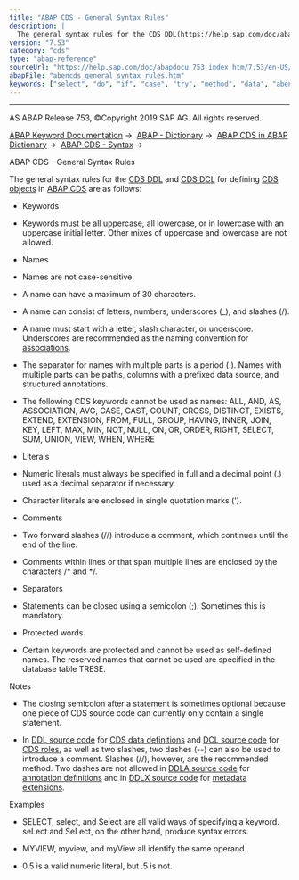 ```yaml
---
title: "ABAP CDS - General Syntax Rules"
description: |
  The general syntax rules for the CDS DDL(https://help.sap.com/doc/abapdocu_753_index_htm/7.53/en-US/abencds_ddl_glosry.htm 'Glossary Entry') and CDS DCL(https://help.sap.com/doc/abapdocu_753_index_htm/7.53/en-US/abencds_dcl_glosry.htm 'Glossary Entry') for defining CDS objects(https://help.sap
version: "7.53"
category: "cds"
type: "abap-reference"
sourceUrl: "https://help.sap.com/doc/abapdocu_753_index_htm/7.53/en-US/abencds_general_syntax_rules.htm"
abapFile: "abencds_general_syntax_rules.htm"
keywords: ["select", "do", "if", "case", "try", "method", "data", "abencds", "general", "syntax", "rules"]
---
```


* * *

AS ABAP Release 753, ©Copyright 2019 SAP AG. All rights reserved.

[ABAP Keyword Documentation](https://help.sap.com/doc/abapdocu_753_index_htm/7.53/en-US/abenabap.htm) →  [ABAP - Dictionary](https://help.sap.com/doc/abapdocu_753_index_htm/7.53/en-US/abenabap_dictionary.htm) →  [ABAP CDS in ABAP Dictionary](https://help.sap.com/doc/abapdocu_753_index_htm/7.53/en-US/abencds.htm) →  [ABAP CDS - Syntax](https://help.sap.com/doc/abapdocu_753_index_htm/7.53/en-US/abencds_syntax.htm) → 

ABAP CDS - General Syntax Rules

The general syntax rules for the [CDS DDL](https://help.sap.com/doc/abapdocu_753_index_htm/7.53/en-US/abencds_ddl_glosry.htm "Glossary Entry") and [CDS DCL](https://help.sap.com/doc/abapdocu_753_index_htm/7.53/en-US/abencds_dcl_glosry.htm "Glossary Entry") for defining [CDS objects](https://help.sap.com/doc/abapdocu_753_index_htm/7.53/en-US/abencds_object_glosry.htm "Glossary Entry") in [ABAP CDS](https://help.sap.com/doc/abapdocu_753_index_htm/7.53/en-US/abenabap_cds_glosry.htm "Glossary Entry") are as follows:

-   Keywords

-   Keywords must be all uppercase, all lowercase, or in lowercase with an uppercase initial letter. Other mixes of uppercase and lowercase are not allowed.

-   Names

-   Names are not case-sensitive.

-   A name can have a maximum of 30 characters.

-   A name can consist of letters, numbers, underscores (\_), and slashes (/).

-   A name must start with a letter, slash character, or underscore. Underscores are recommended as the naming convention for [associations](https://help.sap.com/doc/abapdocu_753_index_htm/7.53/en-US/abencds_association_glosry.htm "Glossary Entry").

-   The separator for names with multiple parts is a period (.). Names with multiple parts can be paths, columns with a prefixed data source, and structured annotations.

-   The following CDS keywords cannot be used as names:
    ALL, AND, AS, ASSOCIATION, AVG, CASE, CAST, COUNT, CROSS, DISTINCT, EXISTS, EXTEND, EXTENSION, FROM, FULL, GROUP, HAVING, INNER, JOIN, KEY, LEFT, MAX, MIN, NOT, NULL, ON, OR, ORDER, RIGHT, SELECT, SUM, UNION, VIEW, WHEN, WHERE

-   Literals

-   Numeric literals must always be specified in full and a decimal point (.) used as a decimal separator if necessary.

-   Character literals are enclosed in single quotation marks (').

-   Comments

-   Two forward slashes (//) introduce a comment, which continues until the end of the line.

-   Comments within lines or that span multiple lines are enclosed by the characters /\* and \*/.

-   Separators

-   Statements can be closed using a semicolon (;). Sometimes this is mandatory.

-   Protected words

-   Certain keywords are protected and cannot be used as self-defined names. The reserved names that cannot be used are specified in the database table TRESE.

Notes

-   The closing semicolon after a statement is sometimes optional because one piece of CDS source code can currently only contain a single statement.

-   In [DDL source code](https://help.sap.com/doc/abapdocu_753_index_htm/7.53/en-US/abenddl_source_code_glosry.htm "Glossary Entry") for [CDS data definitions](https://help.sap.com/doc/abapdocu_753_index_htm/7.53/en-US/abencds_data_definition_glosry.htm "Glossary Entry") and [DCL source code](https://help.sap.com/doc/abapdocu_753_index_htm/7.53/en-US/abendcl_source_code_glosry.htm "Glossary Entry") for [CDS roles](https://help.sap.com/doc/abapdocu_753_index_htm/7.53/en-US/abencds_role_glosry.htm "Glossary Entry"), as well as two slashes, two dashes (\--) can also be used to introduce a comment. Slashes (//), however, are the recommended method. Two dashes are not allowed in [DDLA source code](https://help.sap.com/doc/abapdocu_753_index_htm/7.53/en-US/abenddla_source_code_glosry.htm "Glossary Entry") for [annotation definitions](https://help.sap.com/doc/abapdocu_753_index_htm/7.53/en-US/abencds_anno_definition_glosry.htm "Glossary Entry") and in [DDLX source code](https://help.sap.com/doc/abapdocu_753_index_htm/7.53/en-US/abenddlx_source_code_glosry.htm "Glossary Entry") for [metadata extensions](https://help.sap.com/doc/abapdocu_753_index_htm/7.53/en-US/abencds_metadata_extension_glosry.htm "Glossary Entry").

Examples

-   SELECT, select, and Select are all valid ways of specifying a keyword. seLect and SeLect, on the other hand, produce syntax errors.

-   MYVIEW, myview, and myView all identify the same operand.

-   0.5 is a valid numeric literal, but .5 is not.